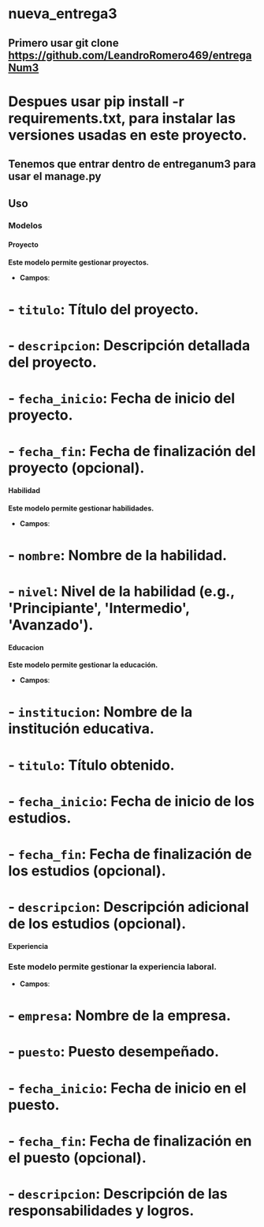 # nueva_entrega3

## Primero usar git clone https://github.com/LeandroRomero469/entregaNum3


# Despues usar pip install -r requirements.txt, para instalar las versiones usadas en este proyecto.

## Tenemos que entrar dentro de entreganum3 para usar el manage.py

## Uso

### Modelos

#### Proyecto
**Este modelo permite gestionar proyectos.**

- **Campos**:
 # - `titulo`: Título del proyecto.
 # - `descripcion`: Descripción detallada del proyecto.
 # - `fecha_inicio`: Fecha de inicio del proyecto.
 # - `fecha_fin`: Fecha de finalización del proyecto (opcional).

 #### Habilidad
**Este modelo permite gestionar habilidades.**

- **Campos**:
# - `nombre`: Nombre de la habilidad.
#  - `nivel`: Nivel de la habilidad (e.g., 'Principiante', 'Intermedio', 'Avanzado').

#### Educacion
**Este modelo permite gestionar la educación.**

- **Campos**:
#  - `institucion`: Nombre de la institución educativa.
#  - `titulo`: Título obtenido.
#  - `fecha_inicio`: Fecha de inicio de los estudios.
#  - `fecha_fin`: Fecha de finalización de los estudios (opcional).
#  - `descripcion`: Descripción adicional de los estudios (opcional).

#### Experiencia
### Este modelo permite gestionar la experiencia laboral.

- **Campos**:
#  - `empresa`: Nombre de la empresa.
#  - `puesto`: Puesto desempeñado.
#  - `fecha_inicio`: Fecha de inicio en el puesto.
#  - `fecha_fin`: Fecha de finalización en el puesto (opcional).
#  - `descripcion`: Descripción de las responsabilidades y logros.